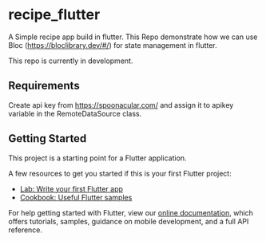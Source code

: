 # recipe_flutter

A Simple recipe app build in flutter. This Repo demonstrate how we can use Bloc (https://bloclibrary.dev/#/) for state management in flutter.

This repo is currently in development.

## Requirements

Create api key from https://spoonacular.com/ and assign it to apikey variable in the RemoteDataSource class.

## Getting Started

This project is a starting point for a Flutter application.

A few resources to get you started if this is your first Flutter project:

- [Lab: Write your first Flutter app](https://flutter.dev/docs/get-started/codelab)
- [Cookbook: Useful Flutter samples](https://flutter.dev/docs/cookbook)

For help getting started with Flutter, view our
[online documentation](https://flutter.dev/docs), which offers tutorials,
samples, guidance on mobile development, and a full API reference.
